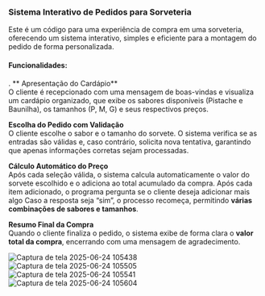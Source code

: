 
###  Sistema Interativo de Pedidos para Sorveteria

Este é um código para uma experiência de compra em uma sorveteria, oferecendo um sistema interativo, simples e eficiente para a montagem do pedido de forma personalizada.

####  Funcionalidades:
.  ** Apresentação do Cardápio**  
   O cliente é recepcionado com uma mensagem de boas-vindas e visualiza um cardápio organizado, que exibe os sabores disponíveis (Pistache e Baunilha), os tamanhos (P, M, G) e seus respectivos preços.
    
  **Escolha do Pedido com Validação**  
    O cliente escolhe o sabor e o tamanho do sorvete. O sistema verifica se as entradas são válidas e, caso contrário, solicita nova tentativa, garantindo que apenas informações corretas sejam processadas.
    
 **Cálculo Automático do Preço**  
    Após cada seleção válida, o sistema calcula automaticamente o valor do sorvete escolhido e o adiciona ao total acumulado da compra.  Após cada item adicionado, o programa pergunta se o cliente deseja adicionar mais algo Caso a resposta seja “sim”, o processo recomeça, permitindo **várias combinações de sabores e tamanhos**.
    
  **Resumo Final da Compra**  
    Quando o cliente finaliza o pedido, o sistema exibe de forma clara o **valor total da compra**, encerrando com uma mensagem de agradecimento.

![Captura de tela 2025-06-24 105438](https://github.com/user-attachments/assets/d2cdbb58-fdca-48c3-a162-1ce605546b54)
![Captura de tela 2025-06-24 105505](https://github.com/user-attachments/assets/699fe162-db9e-44e4-985e-d58a7cfe4ed8)
![Captura de tela 2025-06-24 105541](https://github.com/user-attachments/assets/eedef8b6-8cc9-41e8-b038-6a2965e55f90)
![Captura de tela 2025-06-24 105604](https://github.com/user-attachments/assets/ae64c315-ec67-41ed-ab87-7ada8e369b21)
